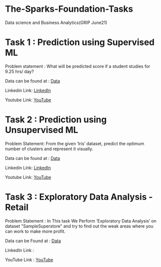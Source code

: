 # The-Sparks-Foundation-Tasks
Data science and Business Analytics(GRIP June21)

# Task 1 : Prediction using Supervised ML

Problem statement : What will be predicted score if a student studies for 9.25 hrs/ day?

Data can be found at : [Data](http://bit.ly/w-data)

Linkedin Link: [LinkedIn](https://www.linkedin.com/posts/saloni-t-2386371b2_datascience-machinelearning-python-activity-6805824825727176704-zcXq)

Youtube Link: [YouTube](https://lnkd.in/d73HwC4)

# Task 2 : Prediction using Unsupervised ML

Problem Statement: From the given ‘Iris’ dataset, predict the optimum number of clusters
and represent it visually.

Data can be found at : [Data](https://bit.ly/3kXTdox)

Linkedin Link: [LinkedIn](https://www.linkedin.com/posts/saloni-t-2386371b2_task2-datascience-machinelearning-activity-6806145795050491904-9rQt)

Youtube Link: [YouTube](https://youtu.be/1yRir9LyQ_I)

# Task 3 : Exploratory Data Analysis - Retail

Problem Statement :  In This task We Perform ‘Exploratory Data Analysis’ on dataset \"SampleSuperstore\" and try to find out the weak areas where you can work to make more profit.

Data can be Found at : [Data](https://bit.ly/3i4rbWl)

LinkedIn Link : 

YouTube Link : [YouTube](https://youtu.be/RyMP9tdgV-A)
